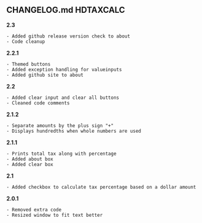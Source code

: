 ## CHANGELOG.md HDTAXCALC

**2.3**
    
    - Added github release version check to about
    - Code cleanup
    
**2.2.1**

    - Themed buttons
    - Added exception handling for valueinputs
    - Added github site to about
    
**2.2**

    - Added clear input and clear all buttons
    - Cleaned code comments
    
**2.1.2**

    - Separate amounts by the plus sign "+"
    - Displays hundredths when whole numbers are used
     
**2.1.1**

    - Prints total tax along with percentage
    - Added about box
    - Added clear box
    
**2.1**

    - Added checkbox to calculate tax percentage based on a dollar amount

**2.0.1**

    - Removed extra code
    - Resized window to fit text better
